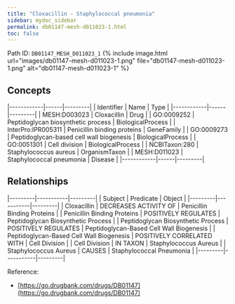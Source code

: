 ```yaml
---
title: "Cloxacillin - Staphylococcal pneumonia"
sidebar: mydoc_sidebar
permalink: db01147-mesh-d011023-1.html
toc: false 
---
```



Path ID: `DB01147_MESH_D011023_1`
{% include image.html url="images/db01147-mesh-d011023-1.png" file="db01147-mesh-d011023-1.png" alt="db01147-mesh-d011023-1" %}

## Concepts

|------------|------|---------|
| Identifier | Name | Type    |
|------------|------|---------|
| MESH:D003023 | Cloxacillin | Drug |
| GO:0009252 | Peptidoglycan biosynthetic process | BiologicalProcess |
| InterPro:IPR005311 | Penicillin binding proteins | GeneFamily |
| GO:0009273 | Peptidoglycan-based cell wall biogenesis | BiologicalProcess |
| GO:0051301 | Cell division | BiologicalProcess |
| NCBITaxon:280 | Staphylococcus aureus | OrganismTaxon |
| MESH:D011023 | Staphylococcal pneumonia | Disease |
|------------|------|---------|

## Relationships

|---------|-----------|---------|
| Subject | Predicate | Object  |
|---------|-----------|---------|
| Cloxacillin | DECREASES ACTIVITY OF | Penicillin Binding Proteins |
| Penicillin Binding Proteins | POSITIVELY REGULATES | Peptidoglycan Biosynthetic Process |
| Peptidoglycan Biosynthetic Process | POSITIVELY REGULATES | Peptidoglycan-Based Cell Wall Biogenesis |
| Peptidoglycan-Based Cell Wall Biogenesis | POSITIVELY CORRELATED WITH | Cell Division |
| Cell Division | IN TAXON | Staphylococcus Aureus |
| Staphylococcus Aureus | CAUSES | Staphylococcal Pneumonia |
|---------|-----------|---------|

Reference: 
  - [https://go.drugbank.com/drugs/DB01147](https://go.drugbank.com/drugs/DB01147)
